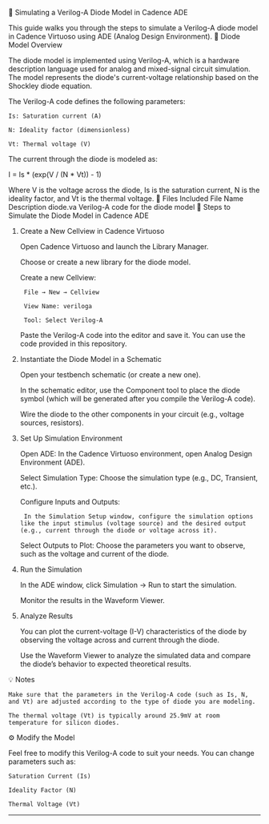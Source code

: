 🚀 Simulating a Verilog-A Diode Model in Cadence ADE

This guide walks you through the steps to simulate a Verilog-A diode model in Cadence Virtuoso using ADE (Analog Design Environment).
📝 Diode Model Overview

The diode model is implemented using Verilog-A, which is a hardware description language used for analog and mixed-signal circuit simulation. The model represents the diode's current-voltage relationship based on the Shockley diode equation.

The Verilog-A code defines the following parameters:

    Is: Saturation current (A)

    N: Ideality factor (dimensionless)

    Vt: Thermal voltage (V)

The current through the diode is modeled as:

I = Is * (exp(V / (N * Vt)) - 1)

Where V is the voltage across the diode, Is is the saturation current, N is the ideality factor, and Vt is the thermal voltage.
📁 Files Included
File Name	Description
diode.va	Verilog-A code for the diode model
🚀 Steps to Simulate the Diode Model in Cadence ADE
1. Create a New Cellview in Cadence Virtuoso

    Open Cadence Virtuoso and launch the Library Manager.

    Choose or create a new library for the diode model.

    Create a new Cellview:

        File → New → Cellview

        View Name: veriloga

        Tool: Select Verilog-A

    Paste the Verilog-A code into the editor and save it. You can use the code provided in this repository.

2. Instantiate the Diode Model in a Schematic

    Open your testbench schematic (or create a new one).

    In the schematic editor, use the Component tool to place the diode symbol (which will be generated after you compile the Verilog-A code).

    Wire the diode to the other components in your circuit (e.g., voltage sources, resistors).

3. Set Up Simulation Environment

    Open ADE: In the Cadence Virtuoso environment, open Analog Design Environment (ADE).

    Select Simulation Type: Choose the simulation type (e.g., DC, Transient, etc.).

    Configure Inputs and Outputs:

        In the Simulation Setup window, configure the simulation options like the input stimulus (voltage source) and the desired output (e.g., current through the diode or voltage across it).

    Select Outputs to Plot: Choose the parameters you want to observe, such as the voltage and current of the diode.

4. Run the Simulation

    In the ADE window, click Simulation → Run to start the simulation.

    Monitor the results in the Waveform Viewer.

5. Analyze Results

    You can plot the current-voltage (I-V) characteristics of the diode by observing the voltage across and current through the diode.

    Use the Waveform Viewer to analyze the simulated data and compare the diode’s behavior to expected theoretical results.

💡 Notes

    Make sure that the parameters in the Verilog-A code (such as Is, N, and Vt) are adjusted according to the type of diode you are modeling.

    The thermal voltage (Vt) is typically around 25.9mV at room temperature for silicon diodes.

⚙️ Modify the Model

Feel free to modify this Verilog-A code to suit your needs. You can change parameters such as:

    Saturation Current (Is)

    Ideality Factor (N)

    Thermal Voltage (Vt)

---
